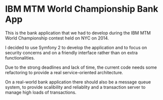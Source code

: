 IBM MTM World Championship Bank App
========================

This is the bank application that we had to develop during
the IBM MTM World Championship contest held on NYC on 2014.

I decided to use Symfony 2 to develop the application and to
focus on security concerns and on a friendly interface
rather than on extra functionalities.

Due to the strong deadlines and lack of time, the current code
needs some refactoring to provide a real service-oriented
architecture.

On a real-world bank application there should also be a
message queue system, to provide scalibility and reliablity and
a transaction server to manage high loads of transactions.
